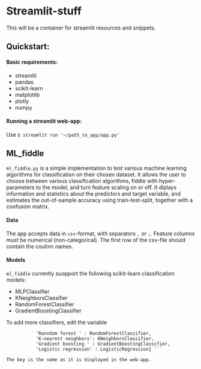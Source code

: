 # Streamlit-stuff
This will be a container for streamlit resources and snippets.

## Quickstart: 

#### Basic requirements: 
  * streamlit
  * pandas
  * scikit-learn
  * matplotlib
  * plotly
  * numpy
  
#### Running a streamlit web-app: 
Use ```$ streamlit run '~/path_to_app/app.py' ``` 


 ## ML_fiddle

 ```ml_fiddle.py``` is a simple implementation to test various machine learning algorithms for classification on their chosen dataset. It allows the user to choose between various classification algorithms, fiddle with hyper-parameters to the model, and turn feature scaling on or off. It diplays information and statistics about the predictors and target variable, and estimates the out-of-sample accuracy using train-test-split, together with a confusion matrix. 

 #### Data
 The app accepts data in ```csv```-format, with separators ```,``` or ```;```. Feature columns must be numerical (non-categorical). The first row of the csv-file should contain the coulmn names. 

 #### Models 
 ```ml_fiddle``` currently suopport the following scikit-learn classification models:
  * MLPClassifier
  * KNeighborsClassifier
  * RandomForestClassifier
  * GradientBoostingClassifier

  To add more classifiers, edit the variable 
  ``` MODEL_MAP = {'Neural netowrk': MLPClassifier,
             'Ranndom forest ' : RandomForestClassifier, 
             'K-nearest neighbors': KNeighborsClassifier, 
             'Gradient boosting ' : GradientBoostingClassifier, 
             'Logistic regression' : LogisticRegression} ``` 
  
  The key is the name as it is displayed in the web-app. 
